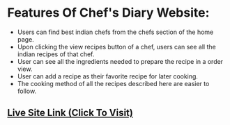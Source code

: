 # Features Of Chef's Diary Website: 

* Users can find best indian chefs from the chefs section of the home page.
* Upon clicking the view recipes button of a chef, users can see all the indian recipes of that chef.
* User can see all the ingredients needed to prepare the recipe in a order view.
* User can add a recipe as their favorite recipe for later cooking.
* The cooking method of all the recipes described here are easier to follow.

## [Live Site Link (Click To Visit)](https://chef-recipe-hunter-467d1.web.app/)